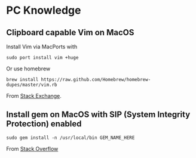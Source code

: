 # PC Knowledge

## Clipboard capable Vim on MacOS
Install Vim via MacPorts with
```
sudo port install vim +huge
```
Or use homebrew
```
brew install https://raw.github.com/Homebrew/homebrew-dupes/master/vim.rb
```
From [Stack Exchange](https://superuser.com/questions/421057/install-vim-with-clipboard-support-using-macports-in-os-x-10-7-3).


## Install gem on MacOS with SIP (System Integrity Protection) enabled
```
sudo gem install -n /usr/local/bin GEM_NAME_HERE
```
From [Stack Overflow](http://stackoverflow.com/a/34234878)
